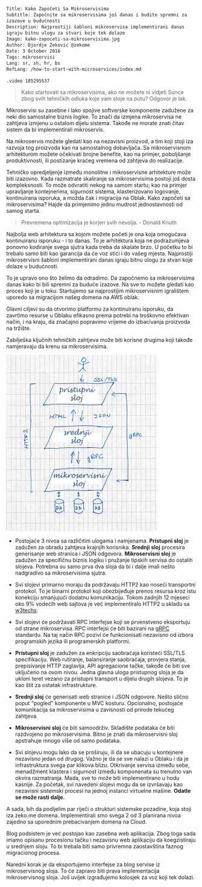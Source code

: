 ```.header
Title: Kako Započeti Sa Mikroservisima
Subtitle: Započnite sa mikroservisima još danas i budite spremni za izazove u budućnosti
Description: Najprostiji šabloni mikroservisa implementirani danas igraju bitnu ulogu za stvari koje tek dolaze
Image: kako-zapoceti-sa-mikroservisima.jpg
Author: Djordje Zekovic @zekome
Date: 3 October 2016
Tags: mikroservisi
Lang: sr, sh, hr, bs
RefLang: /how-to-start-with-microservices/index.md
```

`.video 185295537`

> Kako startovati sa mikroservisima, ako ne možete ni vidjeti Sunce zbog svih tehničkih odluka koje vam stoje na putu? Odgovor je lak. 

Mikroservisi su zasebne i lako spojive softverske komponente zadužene za neki dio samostalne biznis logike. To znači da izmjena mikroservisa ne zahtjeva izmjenu u ostalom dijelu sistema. Takođe ne morate znati čitav sistem da bi implementirali mikroservis.

Na mikroservis možete gledati kao na nezavisni proizvod, a tim koji stoji iza razvoja tog proizvoda kao na samostalnog dobavljača. Sa mikroservisnom arhitekturom možete očekivati brojne benefite, kao na primjer, poboljšanje produktivnosti, ili postizanje kraćeg vremena od zahtjeva do realizacije.

Tehničko opredjeljenje između monolitne i mikroservisne arhitekture može biti izazovno. Kada razmatrate skaliranje sa mikroservisima postoji još dosta kompleksnosti. To može odvratiti nekog na samom startu; kao na primjer upravljanje kontejnerima, sigurnost sistema, klasterizovano logovanje, kontinuirana isporuka, a možda čak i migracija na Oblak. Kako započeti sa mikroservisima? Hajde da primjenimo jednu mudrost jednostavnosti od samog starta.

> Prevremena optimizacija je korjen svih nevolja. - Donald Knuth

Najbolja web arhitektura sa kojom možete početi je ona koja omogućava kontinuiranu isporuku - i to danas. To je arhitektura koja ne podrazumjeva ponovno kodiranje svega sjutra kada treba da skalate brzo. U početku to bi trebalo samo biti kao garancija da će voz stići i do vašeg mjesta. Najprostiji mikroservisni šabloni implementirani danas igraju bitnu ulogu za stvari koje dolaze u budućnosti.

To je upravo ono što želimo da odradimo. Da započnemo sa mikroservisima danas kako bi bili spremni za buduće izazove. Na sve to možete gledati kao proces koji je u toku. Startujemo sa najprostijim mikroservisnim igralištem uporedo sa migracijom našeg domena na AWS oblak.

Glavni ciljevi su da otvorimo platformu za kontinuiranu isporuku, da zavrtimo resurse u Oblaku efikasno prema potrebi na troškovno efektivan način, i na kraju, da značajno popravimo vrijeme do izbacivanja proizvoda na tržište.

Zabilješka ključnih tehničkih zahtjeva može biti korisne drugima koji takođe namjeravaju da krenu sa mikroservisima.

![Kako poceti sa mikroservisima](kako-poceti-sa-mikroservisima-manja.jpg)

* Postojaće 3 nivoa sa različitim ulogama i namjenama. **Pristupni sloj** je zadužen za obradu zahtjeva krajnjih korisnika. **Srednji sloj** procesira generisanje web stranica i JSON odgovora. **Mikroservisni sloj** je zadužen za specifičnu biznis logiku i pružanje tipskih servisa do ostalih slojeva. Potrebna su samo prva dva sloja da bi i dalje imali nešto nadgradivo sa mikroservisima sjutra.

* Svi slojevi primarno moraju da podržavaju HTTP2 kao noseći transportni protokol. To je binarni protokol koji obezbijeđuje prenos resursa kroz istu konekciju smanjujući dodatnu komunikaciju. Tokom zadnjih 12 mjeseci oko 9% vodećih web sajtova je već implementiralo HTTP2 u skladu sa [w3techs](https://w3techs.com/technologies/comparison/ce-http2,ce-spdy).

* Svi slojevi će podržavati RPC interfejse koji se prvenstveno eksportuju od strane mikroservisa. RPC interfejsi će biti bazirani na [gRPC](http://www.grpc.io/) standardu. Na taj način RPC pozivi će funkcionisati nezavisno od izbora programskih jezika ili programerskih platformi.

* **Pristupni sloj** je zadužen za enkripciju saobraćaja koristeći SSL/TLS specifikaciju. Web rutiranje, balansiranje saobraćaja, provjera stanja, prepisivanje HTTP zaglavlja, API agregacione tačke, takođe će biti sve uključeno na ovom nivou. Jedna glavna uloga pristupnog sloja je da ukloni teret vezano za pristupni transport u dijelu drugih slojeva. To je kao štit za ostatak infrastrukture. 

* **Srednji sloj** će generisati web stranice i JSON odgovore. Nešto slično poput "pogled" komponente u MVC kosturu. Opcionalno, postojaće komunikacija sa mikroservisima u zavisnosti od prirode tekućeg zahtjeva.

* **Mikroservisni sloj** će biti samoodrživ. Skladište podataka će biti razdvojeno po mikroservisima. Bitno je znati da mikroservisni sloj apstrahuje mnogo više od samo podataka.

* Svi slojevu mogu lako da se proširuju, ili da se ubacuju u kontejnere nezavisno jedan od drugog. Važno je da se sve nalazi u Oblaku i da je infrastruktura svega par klikova blizu. Otkrivanje servisa između sebe, menadžment klastera i sigurnost između komponenata su trenutno van okvira razmatranja. Mada, sve to može biti implementirano u hodu kasnije. Za početak, svi navedeni slojevi mogu da se izvršavaju kao nezavisni sistemski procesi na jednoj instanci virtuelne mašine. **Odatle se može rasti dalje.**

A sada, bih da podijelim par riječi o strukturi sistemske pozadine, koja stoji iza zeko.me domena. Implementirali smo svega 2 od 3 planirana nivoa zajedno sa uporednim prebacivanjem domena na Cloud.

Blog podsistem je već postojao kao zasebna web aplikacija. Zbog toga sada imamo opisanu procesionu tačku i nezavisnu web aplikaciju da koegzistiraju u srednjem sloju. To bi trebala biti samo privremna zaostavština faznog migracionog procesa.

Naredni korak je da eksportujemo interfejse za blog servise iz mikroservisnog sloja. To će zapravo biti prava implementacija mikroservisnog sloja. Još uvijek izgrađujemo kolosjek za voz koji tek dolazi.
